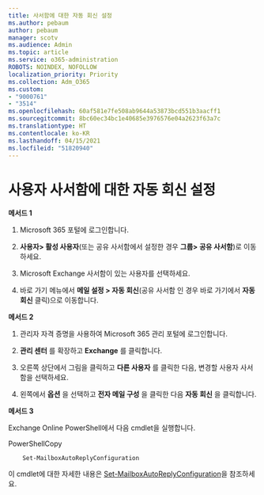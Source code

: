 ```yaml
---
title: 사서함에 대한 자동 회신 설정
ms.author: pebaum
author: pebaum
manager: scotv
ms.audience: Admin
ms.topic: article
ms.service: o365-administration
ROBOTS: NOINDEX, NOFOLLOW
localization_priority: Priority
ms.collection: Adm_O365
ms.custom:
- "9000761"
- "3514"
ms.openlocfilehash: 60af581e7fe508ab9644a53873bcd551b3aacff1
ms.sourcegitcommit: 8bc60ec34bc1e40685e3976576e04a2623f63a7c
ms.translationtype: HT
ms.contentlocale: ko-KR
ms.lasthandoff: 04/15/2021
ms.locfileid: "51820940"
---
```

# <a name="set-auto-replies-for-a-users-mailbox"></a>사용자 사서함에 대한 자동 회신 설정

**메서드 1**

1. Microsoft 365 포털에 로그인합니다.

2. **사용자> 활성 사용자**(또는 공유 사서함에서 설정한 경우 **그룹> 공유 사서함**)로 이동하세요.

3. Microsoft Exchange 사서함이 있는 사용자를 선택하세요.

4. 바로 가기 메뉴에서 **메일 설정 > 자동 회신**(공유 사서함 인 경우 바로 가기에서 **자동 회신** 클릭)으로 이동합니다.

**메서드 2**

1. 관리자 자격 증명을 사용하여 Microsoft 365 관리 포털에 로그인합니다.

2. **관리 센터** 를 확장하고 **Exchange** 를 클릭합니다.

3. 오른쪽 상단에서 그림을 클릭하고 **다른 사용자** 를 클릭한 다음, 변경할 사용자 사서함을 선택하세요.

4. 왼쪽에서 **옵션** 을 선택하고 **전자 메일 구성** 을 클릭한 다음 **자동 회신** 을 클릭합니다.

**메서드 3**

Exchange Online PowerShell에서 다음 cmdlet을 실행합니다.

PowerShellCopy

```
    Set-MailboxAutoReplyConfiguration
```

이 cmdlet에 대한 자세한 내용은 [Set-MailboxAutoReplyConfiguration](https://docs.microsoft.com/powershell/module/exchange/mailboxes/set-mailboxautoreplyconfiguration)을 참조하세요.

